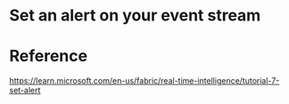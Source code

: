 # Set an alert on your event stream
# Reference
https://learn.microsoft.com/en-us/fabric/real-time-intelligence/tutorial-7-set-alert
